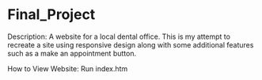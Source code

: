 # Final_Project

Description:
A website for a local dental office. This is my attempt to recreate a site using responsive design along with some additional features such as a make an appointment button.

How to View Website:
Run index.htm
